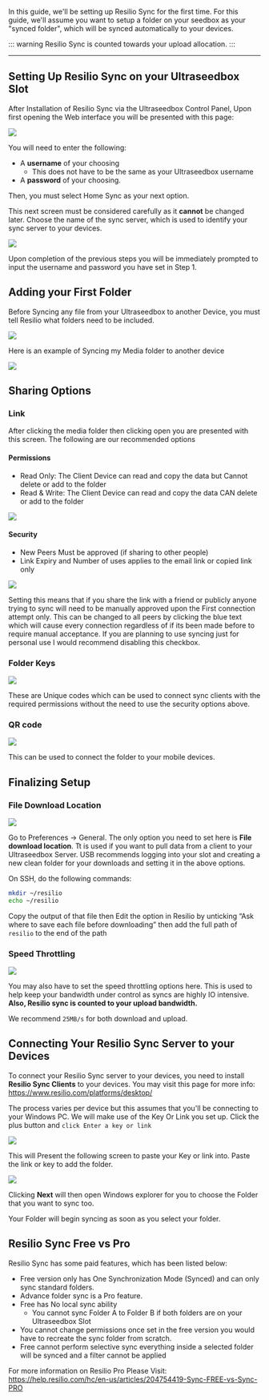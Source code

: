 In this guide, we'll be setting up Resilio Sync for the first time. For this guide, we'll assume you want to setup a folder on your seedbox as your "synced folder", which will be synced automatically to your devices.

::: warning
Resilio Sync is counted towards your upload allocation.
:::
***

## Setting Up Resilio Sync on your Ultraseedbox Slot

After Installation of Resilio Sync via the Ultraseedbox Control Panel, Upon first opening the Web interface you will be presented with this page:

![](https://i.imgur.com/4ZmTnQ0.jpg)

You will need to enter the following:

* A **username** of your choosing
  * This does not have to be the same as your Ultraseedbox username
* A **password** of your choosing.


Then, you must select Home Sync as your next option.

This next screen must be considered carefully as it **cannot** be changed later. Choose the name of the sync server, which is used to identify your sync server to your devices.

![](https://i.imgur.com/C10KmN3.jpg)

Upon completion of the previous steps you will be immediately prompted to input the username and password you have set in Step 1.

## Adding your First Folder

Before Syncing any file from your Ultraseedbox to another Device, you must tell Resilio what folders need to be included.

![](https://i.imgur.com/If7NUuZ.jpg)

Here is an example of Syncing my Media folder to another device

![](https://i.imgur.com/Q0oO995.jpg)

## Sharing Options
### Link

After clicking the media folder then clicking open you are presented with this screen. The following are our recommended options

#### Permissions

* Read Only: The Client Device can read and copy the data but Cannot delete or add to the folder
* Read & Write: The Client Device can read and copy the data CAN delete or add to the folder

![](https://i.imgur.com/GVF5TBv.jpg)

#### Security

* New Peers Must be approved (if sharing to other people)
* Link Expiry and Number of uses applies to the email link or copied link only

![](https://i.imgur.com/9t0Ssjd.jpg)

Setting this means that if you share the link with a friend or publicly anyone trying to sync will need to be manually approved upon the First connection attempt only. This can be changed to all peers by clicking the blue text which will cause every connection regardless of if its been made before to require manual acceptance. If you are planning to use syncing just for personal use I would recommend disabling this checkbox.

### Folder Keys

![](https://i.imgur.com/egBODjx.jpg)

These are Unique codes which can be used to connect sync clients with the required permissions without the need to use the security options above.

### QR code

![](https://i.imgur.com/4odR5yO.jpg)

This can be used to connect the folder to your mobile devices.

## Finalizing Setup
### File Download Location

![](https://i.imgur.com/buAlwjj.jpg)

Go to Preferences -> General. The only option you need to set here is **File download location**. Tt is used if you want to pull data from a client to your Ultraseedbox Server. USB recommends logging into your slot and creating a new clean folder for your downloads and setting it in the above options.

On SSH, do the following commands:

```sh
mkdir ~/resilio
echo ~/resilio
```

Copy the output of that file then Edit the option in Resilio by unticking “Ask where to save each file before downloading” then add the full path of `resilio` to the end of the path 

### Speed Throttling

![](https://i.imgur.com/ayi6AA8.jpg)

You may also have to set the speed throttling options here. This is used to help keep your bandwidth under control as syncs are highly IO intensive. **Also, Resilio sync is counted to your upload bandwidth.**

We recommend `25MB/s` for both download and upload.

## Connecting Your Resilio Sync Server to your Devices

To connect your Resilio Sync server to your devices, you need to install **Resilio Sync Clients** to your devices. You may visit this page for more info: https://www.resilio.com/platforms/desktop/

The process varies per device but this assumes that you'll be connecting to your Windows PC. We will make use of the Key Or Link you set up. Click the plus button and `click Enter a key or link`

![](https://i.imgur.com/7iqQy0V.jpg)

This will Present the following screen to paste your Key or link into. Paste the link or key to add the folder.

![](https://i.imgur.com/78QX5Cl.jpg)

Clicking **Next** will then open Windows explorer for you to choose the Folder that you want to sync too.

Your Folder will begin syncing as soon as you select your folder.

## Resilio Sync Free vs Pro

Resilio Sync has some paid features, which has been listed below:

* Free version only has One Synchronization Mode (Synced) and can only sync standard folders.
* Advance folder sync is a Pro feature.
* Free has No local sync ability
  * You cannot sync Folder A to Folder B if both folders are on your Ultraseedbox Slot
* You cannot change permissions once set in the free version you would have to recreate the sync folder from scratch.
* Free cannot perform selective sync everything inside a selected folder will be synced and a filter cannot be applied

For more information on Resilio Pro Please Visit: https://help.resilio.com/hc/en-us/articles/204754419-Sync-FREE-vs-Sync-PRO
